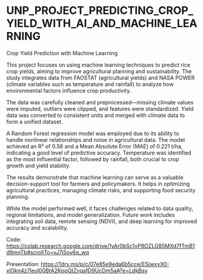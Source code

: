 # UNP_PROJECT_PREDICTING_CROP_YIELD_WITH_AI_AND_MACHINE_LEARNING


Crop Yield Prediction with Machine Learning

This project focuses on using machine learning techniques to predict rice crop yields, aiming to improve agricultural planning and sustainability. The study integrates data from FAOSTAT (agricultural yields) and NASA POWER (climate variables such as temperature and rainfall) to analyze how environmental factors influence crop productivity.

The data was carefully cleaned and preprocessed—missing climate values were imputed, outliers were clipped, and features were standardized. Yield data was converted to consistent units and merged with climate data to form a unified dataset.

A Random Forest regression model was employed due to its ability to handle nonlinear relationships and noise in agricultural data. The model achieved an R² of 0.56 and a Mean Absolute Error (MAE) of 0.221 t/ha, indicating a good level of predictive accuracy. Temperature was identified as the most influential factor, followed by rainfall, both crucial to crop growth and yield stability.

The results demonstrate that machine learning can serve as a valuable decision-support tool for farmers and policymakers. It helps in optimizing agricultural practices, managing climate risks, and supporting food security planning.

While the model performed well, it faces challenges related to data quality, regional limitations, and model generalization. Future work includes integrating soil data, remote sensing (NDVI), and deep learning for improved accuracy and scalability.

Code: https://colab.research.google.com/drive/1yAr0bSc1yP8OZLG85MXd7fTmB1d9mnTb#scrollTo=vJ7j5oy6q_wq

Presentation: https://1drv.ms/p/c/07e85e9eda6b5cce/ESiwxvX0-xlOkn4z7leul00BtA2KppQtZvqafD9UcDm5aA?e=LdkBsv
